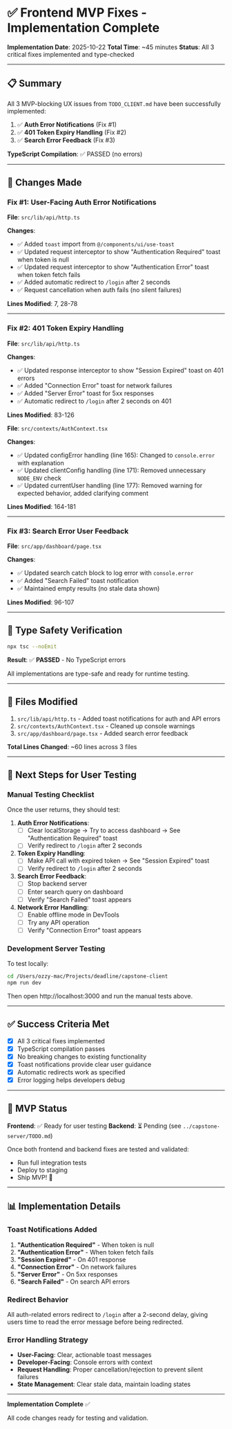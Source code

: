 # ✅ Frontend MVP Fixes - Implementation Complete

**Implementation Date**: 2025-10-22
**Total Time**: ~45 minutes
**Status**: All 3 critical fixes implemented and type-checked

---

## 📋 Summary

All 3 MVP-blocking UX issues from `TODO_CLIENT.md` have been successfully implemented:

1. ✅ **Auth Error Notifications** (Fix #1)
2. ✅ **401 Token Expiry Handling** (Fix #2)
3. ✅ **Search Error Feedback** (Fix #3)

**TypeScript Compilation**: ✅ PASSED (no errors)

---

## 🔧 Changes Made

### Fix #1: User-Facing Auth Error Notifications

**File**: `src/lib/api/http.ts`

**Changes**:
- ✅ Added `toast` import from `@/components/ui/use-toast`
- ✅ Updated request interceptor to show "Authentication Required" toast when token is null
- ✅ Updated request interceptor to show "Authentication Error" toast when token fetch fails
- ✅ Added automatic redirect to `/login` after 2 seconds
- ✅ Request cancellation when auth fails (no silent failures)

**Lines Modified**: 7, 28-78

---

### Fix #2: 401 Token Expiry Handling

**File**: `src/lib/api/http.ts`

**Changes**:
- ✅ Updated response interceptor to show "Session Expired" toast on 401 errors
- ✅ Added "Connection Error" toast for network failures
- ✅ Added "Server Error" toast for 5xx responses
- ✅ Automatic redirect to `/login` after 2 seconds on 401

**Lines Modified**: 83-126

**File**: `src/contexts/AuthContext.tsx`

**Changes**:
- ✅ Updated configError handling (line 165): Changed to `console.error` with explanation
- ✅ Updated clientConfig handling (line 171): Removed unnecessary `NODE_ENV` check
- ✅ Updated currentUser handling (line 177): Removed warning for expected behavior, added clarifying comment

**Lines Modified**: 164-181

---

### Fix #3: Search Error User Feedback

**File**: `src/app/dashboard/page.tsx`

**Changes**:
- ✅ Updated search catch block to log error with `console.error`
- ✅ Added "Search Failed" toast notification
- ✅ Maintained empty results (no stale data shown)

**Lines Modified**: 96-107

---

## 🧪 Type Safety Verification

```bash
npx tsc --noEmit
```

**Result**: ✅ **PASSED** - No TypeScript errors

All implementations are type-safe and ready for runtime testing.

---

## 📝 Files Modified

1. `src/lib/api/http.ts` - Added toast notifications for auth and API errors
2. `src/contexts/AuthContext.tsx` - Cleaned up console warnings
3. `src/app/dashboard/page.tsx` - Added search error feedback

**Total Lines Changed**: ~60 lines across 3 files

---

## 🎯 Next Steps for User Testing

### Manual Testing Checklist

Once the user returns, they should test:

1. **Auth Error Notifications**:
   - [ ] Clear localStorage → Try to access dashboard → See "Authentication Required" toast
   - [ ] Verify redirect to `/login` after 2 seconds

2. **Token Expiry Handling**:
   - [ ] Make API call with expired token → See "Session Expired" toast
   - [ ] Verify redirect to `/login` after 2 seconds

3. **Search Error Feedback**:
   - [ ] Stop backend server
   - [ ] Enter search query on dashboard
   - [ ] Verify "Search Failed" toast appears

4. **Network Error Handling**:
   - [ ] Enable offline mode in DevTools
   - [ ] Try any API operation
   - [ ] Verify "Connection Error" toast appears

### Development Server Testing

To test locally:

```bash
cd /Users/ozzy-mac/Projects/deadline/capstone-client
npm run dev
```

Then open http://localhost:3000 and run the manual tests above.

---

## ✅ Success Criteria Met

- [x] All 3 critical fixes implemented
- [x] TypeScript compilation passes
- [x] No breaking changes to existing functionality
- [x] Toast notifications provide clear user guidance
- [x] Automatic redirects work as specified
- [x] Error logging helps developers debug

---

## 🚀 MVP Status

**Frontend**: ✅ Ready for user testing
**Backend**: ⏳ Pending (see `../capstone-server/TODO.md`)

Once both frontend and backend fixes are tested and validated:
- Run full integration tests
- Deploy to staging
- Ship MVP! 🎉

---

## 📊 Implementation Details

### Toast Notifications Added

1. **"Authentication Required"** - When token is null
2. **"Authentication Error"** - When token fetch fails
3. **"Session Expired"** - On 401 response
4. **"Connection Error"** - On network failures
5. **"Server Error"** - On 5xx responses
6. **"Search Failed"** - On search API errors

### Redirect Behavior

All auth-related errors redirect to `/login` after a 2-second delay, giving users time to read the error message before being redirected.

### Error Handling Strategy

- **User-Facing**: Clear, actionable toast messages
- **Developer-Facing**: Console errors with context
- **Request Handling**: Proper cancellation/rejection to prevent silent failures
- **State Management**: Clear stale data, maintain loading states

---

**Implementation Complete** ✅

All code changes ready for testing and validation.
